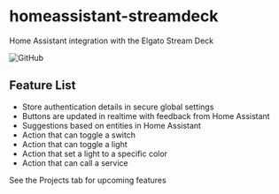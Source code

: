 # homeassistant-streamdeck

Home Assistant integration with the Elgato Stream Deck

![GitHub](https://img.shields.io/github/license/cbarraco/homeassistant-streamdeck)

## Feature List

- Store authentication details in secure global settings
- Buttons are updated in realtime with feedback from Home Assistant
- Suggestions based on entities in Home Assistant
- Action that can toggle a switch
- Action that can toggle a light
- Action that set a light to a specific color
- Action that can call a service

See the Projects tab for upcoming features
